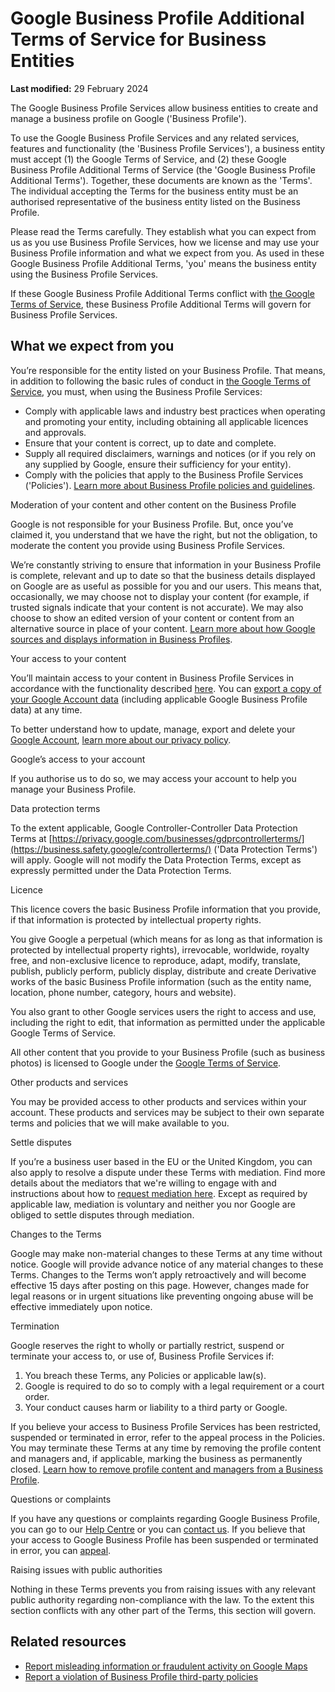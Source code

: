 Google Business Profile Additional Terms of Service for Business Entities
=========================================================================

**Last modified:** 29 February 2024

The Google Business Profile Services allow business entities to create and manage a business profile on Google ('Business Profile').

To use the Google Business Profile Services and any related services, features and functionality (the 'Business Profile Services'), a business entity must accept (1) the Google Terms of Service, and (2) these Google Business Profile Additional Terms of Service (the 'Google Business Profile Additional Terms'). Together, these documents are known as the 'Terms'. The individual accepting the Terms for the business entity must be an authorised representative of the business entity listed on the Business Profile.

Please read the Terms carefully. They establish what you can expect from us as you use Business Profile Services, how we license and may use your Business Profile information and what we expect from you. As used in these Google Business Profile Additional Terms, 'you' means the business entity using the Business Profile Services.

If these Google Business Profile Additional Terms conflict with [the Google Terms of Service](https://policies.google.com/terms), these Business Profile Additional Terms will govern for Business Profile Services.

What we expect from you
-----------------------

You’re responsible for the entity listed on your Business Profile. That means, in addition to following the basic rules of conduct in [the Google Terms of Service](https://policies.google.com/terms), you must, when using the Business Profile Services:

* Comply with applicable laws and industry best practices when operating and promoting your entity, including obtaining all applicable licences and approvals.
* Ensure that your content is correct, up to date and complete.
* Supply all required disclaimers, warnings and notices (or if you rely on any supplied by Google, ensure their sufficiency for your entity).
* Comply with the policies that apply to the Business Profile Services ('Policies'). [Learn more about Business Profile policies and guidelines](https://support.google.com/business/answer/7667250).

Moderation of your content and other content on the Business Profile

Google is not responsible for your Business Profile. But, once you’ve claimed it, you understand that we have the right, but not the obligation, to moderate the content you provide using Business Profile Services.

We’re constantly striving to ensure that information in your Business Profile is complete, relevant and up to date so that the business details displayed on Google are as useful as possible for you and our users. This means that, occasionally, we may choose not to display your content (for example, if trusted signals indicate that your content is not accurate). We may also choose to show an edited version of your content or content from an alternative source in place of your content. [Learn more about how Google sources and displays information in Business Profiles](https://support.google.com/business/answer/2721884).

Your access to your content

You’ll maintain access to your content in Business Profile Services in accordance with the functionality described [here](https://support.google.com/business/answer/3038063). You can [export a copy of your Google Account data](https://support.google.com/accounts/answer/3024190) (including applicable Google Business Profile data) at any time.

To better understand how to update, manage, export and delete your [Google Account](https://myaccount.google.com/), [learn more about our privacy policy](https://policies.google.com/privacy).

Google’s access to your account

If you authorise us to do so, we may access your account to help you manage your Business Profile.

Data protection terms

To the extent applicable, Google Controller-Controller Data Protection Terms at [https://privacy.google.com/businesses/gdprcontrollerterms/](https://business.safety.google/controllerterms/) ('Data Protection Terms') will apply. Google will not modify the Data Protection Terms, except as expressly permitted under the Data Protection Terms.

Licence

This licence covers the basic Business Profile information that you provide, if that information is protected by intellectual property rights.

You give Google a perpetual (which means for as long as that information is protected by intellectual property rights), irrevocable, worldwide, royalty free, and non-exclusive licence to reproduce, adapt, modify, translate, publish, publicly perform, publicly display, distribute and create Derivative works of the basic Business Profile information (such as the entity name, location, phone number, category, hours and website).

You also grant to other Google services users the right to access and use, including the right to edit, that information as permitted under the applicable Google Terms of Service.

All other content that you provide to your Business Profile (such as business photos) is licensed to Google under the [Google Terms of Service](https://policies.google.com/terms).

Other products and services

You may be provided access to other products and services within your account. These products and services may be subject to their own separate terms and policies that we will make available to you.

Settle disputes

If you’re a business user based in the EU or the United Kingdom, you can also apply to resolve a dispute under these Terms with mediation. Find more details about the mediators that we're willing to engage with and instructions about how to [request mediation here](http://g.co/help/mediation). Except as required by applicable law, mediation is voluntary and neither you nor Google are obliged to settle disputes through mediation.

Changes to the Terms

Google may make non-material changes to these Terms at any time without notice. Google will provide advance notice of any material changes to these Terms. Changes to the Terms won’t apply retroactively and will become effective 15 days after posting on this page. However, changes made for legal reasons or in urgent situations like preventing ongoing abuse will be effective immediately upon notice.

Termination

Google reserves the right to wholly or partially restrict, suspend or terminate your access to, or use of, Business Profile Services if: 

1. You breach these Terms, any Policies or applicable law(s). 
2. Google is required to do so to comply with a legal requirement or a court order. 
3. Your conduct causes harm or liability to a third party or Google. 

If you believe your access to Business Profile Services has been restricted, suspended or terminated in error, refer to the appeal process in the Policies. You may terminate these Terms at any time by removing the profile content and managers and, if applicable, marking the business as permanently closed. [Learn how to remove profile content and managers from a Business Profile](https://support.google.com/business/answer/4669092#single).

Questions or complaints

If you have any questions or complaints regarding Google Business Profile, you can go to our [Help Centre](https://support.google.com/business/#topic=4596754) or you can [contact us](https://support.google.com/business/gethelp). If you believe that your access to Google Business Profile has been suspended or terminated in error, you can [appeal](https://support.google.com/business/answer/4569145).

Raising issues with public authorities

Nothing in these Terms prevents you from raising issues with any relevant public authority regarding non-compliance with the law. To the extent this section conflicts with any other part of the Terms, this section will govern.

Related resources
-----------------

* [Report misleading information or fraudulent activity on Google Maps](https://support.google.com/business/contact/business_redressal_form)
* [Report a violation of Business Profile third-party policies](https://support.google.com/business/contact/gmb_3p_complaints)